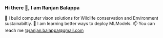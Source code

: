 ### Hi there 👋, I am Ranjan Balappa

🔭 I build computer vison solutions for Wildlife conservation and Environment sustainabiltiy.
🌱 I am learning better ways to deploy MLModels.
📫 You can reach me @ranjan.balappa@gmail.com



<!--
**RanjanBalappa/ranjanbalappa** is a ✨ _special_ ✨ repository because its `README.md` (this file) appears on your GitHub profile.

Here are some ideas to get you started:

- 
- 🌱 I’m currently learning ...
- 👯 I’m looking to collaborate on ...
- 🤔 I’m looking for help with ...
- 💬 Ask me about ...
- 📫 How to reach me: ...
- 😄 Pronouns: ...
- ⚡ Fun fact: ...
-->
